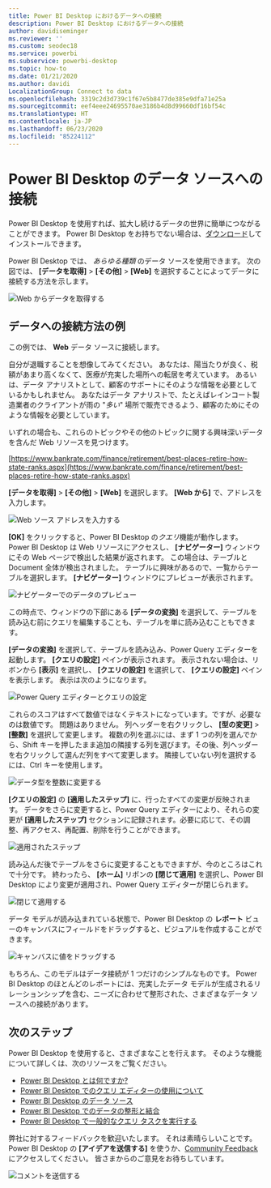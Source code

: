```yaml
---
title: Power BI Desktop におけるデータへの接続
description: Power BI Desktop におけるデータへの接続
author: davidiseminger
ms.reviewer: ''
ms.custom: seodec18
ms.service: powerbi
ms.subservice: powerbi-desktop
ms.topic: how-to
ms.date: 01/21/2020
ms.author: davidi
LocalizationGroup: Connect to data
ms.openlocfilehash: 3319c2d3d739c1f67e5b8477de385e9dfa71e25a
ms.sourcegitcommit: eef4eee24695570ae3186b4d8d99660df16bf54c
ms.translationtype: HT
ms.contentlocale: ja-JP
ms.lasthandoff: 06/23/2020
ms.locfileid: "85224112"
---
```

# <a name="connect-to-data-sources-in-power-bi-desktop"></a>Power BI Desktop のデータ ソースへの接続

Power BI Desktop を使用すれば、拡大し続けるデータの世界に簡単につながることができます。 Power BI Desktop をお持ちでない場合は、[ダウンロード](https://go.microsoft.com/fwlink/?LinkID=521662)してインストールできます。

Power BI Desktop では、 *あらゆる種類* のデータ ソースを使用できます。 次の図では、 **[データを取得]**  >  **[その他]**  >  **[Web]** を選択することによってデータに接続する方法を示します。

![Web からデータを取得する](media/desktop-connect-to-data/get-data-from-the-web.png)

## <a name="example-of-connecting-to-data"></a>データへの接続方法の例

この例では、 **Web** データ ソースに接続します。

自分が退職することを想像してみてください。 あなたは、陽当たりが良く、税額があまり高くなくて、医療が充実した場所への転居を考えています。 あるいは、データ アナリストとして、顧客のサポートにそのような情報を必要としているかもしれません。 あなたはデータ アナリストで、たとえばレインコート製造業者のクライアントが雨の "*多い*" 場所で販売できるよう、顧客のためにそのような情報を必要としています。

いずれの場合も、これらのトピックやその他のトピックに関する興味深いデータを含んだ Web リソースを見つけます。

[https://www.bankrate.com/finance/retirement/best-places-retire-how-state-ranks.aspx](https://www.bankrate.com/finance/retirement/best-places-retire-how-state-ranks.aspx)

**[データを取得]**  >  **[その他]**  >  **[Web]** を選択します。 **[Web から]** で、アドレスを入力します。

![Web ソース アドレスを入力する](media/desktop-connect-to-data/connecttodata_3.png)

**[OK]** をクリックすると、Power BI Desktop の*クエリ*機能が動作します。 Power BI Desktop は Web リソースにアクセスし、 **[ナビゲーター]** ウィンドウにその Web ページで検出した結果が返されます。 この場合は、テーブルと Document 全体が検出されました。 テーブルに興味があるので、一覧からテーブルを選択します。 **[ナビゲーター]** ウィンドウにプレビューが表示されます。

![ナビゲーターでのデータのプレビュー](media/desktop-connect-to-data/datasources_fromnavigatordialog.png)

この時点で、ウィンドウの下部にある **[データの変換]** を選択して、テーブルを読み込む前にクエリを編集することも、テーブルを単に読み込むこともできます。

**[データの変換]** を選択して、テーブルを読み込み、Power Query エディターを起動します。 **[クエリの設定]** ペインが表示されます。 表示されない場合は、リボンから **[表示]** を選択し、 **[クエリの設定]** を選択して、 **[クエリの設定]** ペインを表示します。 表示は次のようになります。

![Power Query エディターとクエリの設定](media/desktop-connect-to-data/designer_gsg_editquery.png)

これらのスコアはすべて数値ではなくテキストになっています。ですが、必要なのは数値です。 問題はありません。 列ヘッダーを右クリックし、 **[型の変更]**  >  **[整数]** を選択して変更します。 複数の列を選ぶには、まず 1 つの列を選んでから、Shift キーを押したまま追加の隣接する列を選びます。その後、列ヘッダーを右クリックして選んだ列をすべて変更します。 隣接していない列を選択するには、Ctrl キーを使用します。

![データ型を整数に変更する](media/desktop-connect-to-data/designer_gsg_changedatatype.png)

**[クエリの設定]** の **[適用したステップ]** に、行ったすべての変更が反映されます。 データをさらに変更すると、Power Query エディターにより、それらの変更が **[適用したステップ]** セクションに記録されます。必要に応じて、その調整、再アクセス、再配置、削除を行うことができます。

![適用されたステップ](media/desktop-connect-to-data/designer_gsg_appliedsteps_changedtype.png)

読み込んだ後でテーブルをさらに変更することもできますが、今のところはこれで十分です。 終わったら、 **[ホーム]** リボンの **[閉じて適用]** を選択し、Power BI Desktop により変更が適用され、Power Query エディターが閉じられます。

![閉じて適用する](media/desktop-connect-to-data/connecttodata_closenload.png)

データ モデルが読み込まれている状態で、Power BI Desktop の **レポート** ビューのキャンバスにフィールドをドラッグすると、ビジュアルを作成することができます。

![キャンバスに値をドラッグする](media/desktop-connect-to-data/connecttodata_dragontoreportview.png)

もちろん、このモデルはデータ接続が 1 つだけのシンプルなものです。 Power BI Desktop のほとんどのレポートには、充実したデータ モデルが生成されるリレーションシップを含む、ニーズに合わせて整形された、さまざまなデータ ソースへの接続があります。

## <a name="next-steps"></a>次のステップ
Power BI Desktop を使用すると、さまざまなことを行えます。 そのような機能について詳しくは、次のリソースをご覧ください。

* [Power BI Desktop とは何ですか?](../fundamentals/desktop-what-is-desktop.md)
* [Power BI Desktop でのクエリ エディターの使用について](../transform-model/desktop-query-overview.md)
* [Power BI Desktop のデータ ソース](desktop-data-sources.md)
* [Power BI Desktop でのデータの整形と結合](desktop-shape-and-combine-data.md)
* [Power BI Desktop で一般的なクエリ タスクを実行する](../transform-model/desktop-common-query-tasks.md)   

弊社に対するフィードバックを歓迎いたします。 それは素晴らしいことです。 Power BI Desktop の **[アイデアを送信する]** を使うか、[Community Feedback](https://community.powerbi.com/t5/Community-Feedback/bd-p/community-feedback) にアクセスしてください。 皆さまからのご意見をお待ちしています。

![コメントを送信する](media/desktop-connect-to-data/sendfeedback.png)
